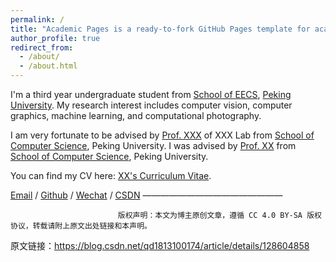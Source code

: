 ```yaml
---
permalink: /
title: "Academic Pages is a ready-to-fork GitHub Pages template for academic personal websites"
author_profile: true
redirect_from: 
  - /about/
  - /about.html
---
```


I'm a third year undergraduate student from [School of EECS](https://eecs.pku.edu.cn/), [Peking University](https://www.pku.edu.cn/). My research interest includes computer vision, computer graphics, machine learning, and computational photography.

I am very fortunate to be advised by [Prof. XXX](https://www.XXX.com/) of XXX Lab from [School of Computer Science](https://cs.pku.edu.cn/), Peking University. I was advised by [Prof. XX](https://XXX.pku.edu.cn/) from [School of Computer Science](https://cs.pku.edu.cn/), Peking University.

You can find my CV here: [XX's Curriculum Vitae](../assets/Curriculum_Vitae.pdf).

[Email](mailto:XX@stu.pku.edu.cn) / [Github](https://github.com/QiuDi233) / [Wechat](../images/wechat.jpg) / [CSDN](https://blog.csdn.net/qd1813100174?spm=1000.2115.3001.5343)
————————————————

                            版权声明：本文为博主原创文章，遵循 CC 4.0 BY-SA 版权协议，转载请附上原文出处链接和本声明。
                        
原文链接：https://blog.csdn.net/qd1813100174/article/details/128604858